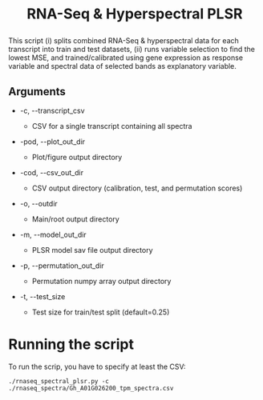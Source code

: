 # <p align="center">RNA-Seq & Hyperspectral PLSR</p>
This script (i) splits combined RNA-Seq & hyperspectral data for each transcript into train and test datasets, (ii) runs variable selection to find the lowest MSE, and trained/calibrated using gene expression as response variable and spectral data of selected bands as explanatory variable.

## Arguments
* -c, --transcript_csv
    * CSV for a single transcript containing all spectra

* -pod, --plot_out_dir
    * Plot/figure output directory

* -cod, --csv_out_dir
    * CSV output directory (calibration, test, and permutation scores)

* -o, --outdir
    * Main/root output directory

* -m, --model_out_dir
    * PLSR model sav file output directory

* -p, --permutation_out_dir
    * Permutation numpy array output directory

* -t, --test_size
    * Test size for train/test split (default=0.25)

# Running the script
To run the scrip, you have to specify at least the CSV:

```
./rnaseq_spectral_plsr.py -c ./rnaseq_spectra/Gh_A01G026200_tpm_spectra.csv
```